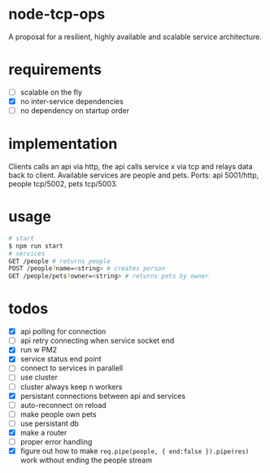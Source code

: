 # node-tcp-ops
A proposal for a resilient, highly available and scalable service architecture.

# requirements
- [ ] scalable on the fly
- [x] no inter-service dependencies
- [ ] no dependency on startup order

# implementation
Clients calls an api via http, the api calls service x via tcp and relays data back to client. Available services are people and pets. Ports: api 5001/http, people tcp/5002, pets tcp/5003.

# usage

```bash
# start
$ npm run start
# services
GET /people # returns people
POST /people?name=<string> # creates person
GET /people/pets?owner=<string> # returns pets by owner
```

# todos
- [x] api polling for connection
- [ ] api retry connecting when service socket end
- [x] run w PM2
- [x] service status end point
- [ ] connect to services in parallell
- [ ] use cluster
- [ ] cluster always keep n workers
- [x] persistant connections between api and services
- [ ] auto-reconnect on reload
- [ ] make people own pets
- [ ] use persistant db
- [x] make a router
- [ ] proper error handling
- [x] figure out how to make `req.pipe(people, { end:false }).pipe(res)` work without ending the people stream
